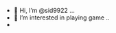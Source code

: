 - 👋 Hi, I’m @sid9922 ...
- 👀 I’m interested in playing game ..
- 

<!---
sid9922/sid9922 is a ✨ special ✨ repository because its `README.md` (this file) appears on your GitHub profile.
You can click the Preview link to take a look at your changes.
--->
